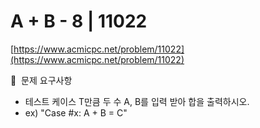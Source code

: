 # A + B - 8 | 11022

[https://www.acmicpc.net/problem/11022](https://www.acmicpc.net/problem/11022)

🙏  문제 요구사항

- 테스트 케이스 T만큼 두 수 A, B를 입력 받아 합을 출력하시오.
- ex) "Case #x: A + B = C"